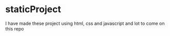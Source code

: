 # staticProject
I have made these project using html, css and javascript and lot to come on this repo
